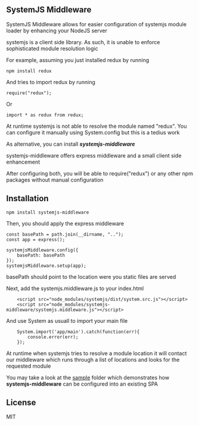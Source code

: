 ## SystemJS Middleware

SystemJS Middleware allows for easier configuration of systemjs module loader by enhancing your NodeJS server

systemjs is a client side library. As such, it is unable to enforce sophisticated module resolution logic

For example, assuming you just installed redux by running

```
npm install redux
```

And tries to import redux by running

```
require("redux");
```

Or

```
import * as redux from redux;
```

At runtime systemjs is not able to resolve the module named "redux". You can configure it manually using System.config but this
is a tedius work

As alternative, you can install ***systemjs-middleware***

systemjs-middleware offers express middleware and a small client side enhancement

After configuring both, you will be able to require("redux") or any other npm packages without manual configuration

## Installation

```
npm install systemjs-middleware
```

Then, you should apply the express middleware

```
const basePath = path.join(__dirname, "..");
const app = express();

systemjsMiddleware.config({
    basePath: basePath
});
systemjsMiddleware.setup(app);
```

basePath should point to the location were you static files are served

Next, add the systemjs.middleware.js to your index.html

```
    <script src="node_modules/systemjs/dist/system.src.js"></script>
    <script src="node_modules/systemjs-middleware/systemjs.middleware.js"></script>
```

And use System as usuall to import your main file

```
    System.import('app/main').catch(function(err){
        console.error(err);
    });
```

At runtime when systemjs tries to resolve a module location it will contact our middleware which runs through a list
of locations and looks for the requested module

You may take a look at the [sample](https://github.com/oricalvo/systemjs-middleware/tree/master/sample) folder which
demonstrates how **systemjs-middleware** can be configured into an existing SPA

## License

MIT
